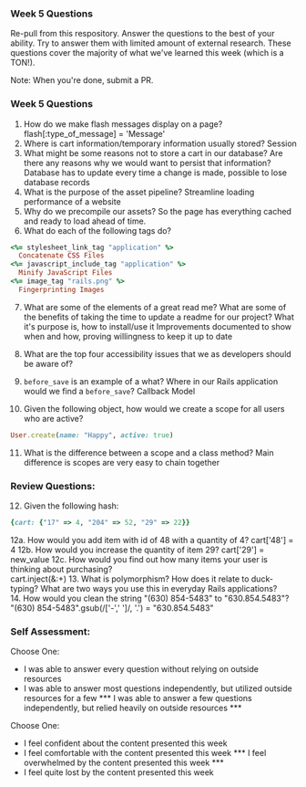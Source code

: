 ### Week 5 Questions

Re-pull from this respository. Answer the questions to the best of your ability. Try to answer them with limited amount of external research. These questions cover the majority of what we've learned this week (which is a TON!).

Note: When you're done, submit a PR.

### Week 5 Questions
1. How do we make flash messages display on a page?
  flash[:type_of_message] = 'Message'
2. Where is cart information/temporary information usually stored?
  Session
3. What might be some reasons not to store a cart in our database? Are there any reasons why we would want to persist that information?
  Database has to update every time a change is made, possible to lose database records
4. What is the purpose of the asset pipeline?
  Streamline loading performance of a website
5. Why do we precompile our assets?
  So the page has everything cached and ready to load ahead of time.
6. What do each of the following tags do?
```ruby
<%= stylesheet_link_tag "application" %>
  Concatenate CSS Files
<%= javascript_include_tag "application" %>
  Minify JavaScript Files
<%= image_tag "rails.png" %>
  Fingerprinting Images
```
7. What are some of the elements of a great read me? What are some of the benefits of taking the time to update a readme for our project?
  What it's purpose is, how to install/use it
  Improvements documented to show when and how, proving willingness to keep it up to date
8. What are the top four accessibility issues that we as developers should be aware of?

9. `before_save` is an example of a what? Where in our Rails application would we find a `before_save`?
  Callback
  Model
10. Given the following object, how would we create a scope for all users who are active?

```ruby
User.create(name: "Happy", active: true)
```

11. What is the difference between a scope and a class method?
  Main difference is scopes are very easy to chain together

### Review Questions:  
12. Given the following hash:  
```ruby
{cart: {"17" => 4, "204" => 52, "29" => 22}}
```
  12a. How would you add item with id of 48 with a quantity of 4?
    cart['48'] = 4
  12b. How would you increase the quantity of item 29?
    cart['29'] = new_value
  12c. How would you find out how many items your user is thinking about purchasing?   
    cart.inject(&:+)
13. What is polymorphism? How does it relate to duck-typing? What are two ways you use this in everyday Rails applications?  
14. How would you clean the string "(630) 854-5483" to "630.854.5483"?  
  "(630) 854-5483".gsub(/['-',' ']/, '.') = "630.854.5483"

### Self Assessment:
Choose One:
* I was able to answer every question without relying on outside resources
* I was able to answer most questions independently, but utilized outside resources for a few
*** I was able to answer a few questions independently, but relied heavily on outside resources ***

Choose One:
* I feel confident about the content presented this week
* I feel comfortable with the content presented this week
*** I feel overwhelmed by the content presented this week ***
* I feel quite lost by the content presented this week
